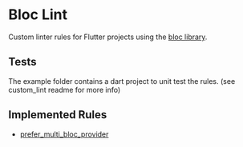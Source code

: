 Bloc Lint
===

Custom linter rules for Flutter projects using the [bloc library](https://bloclibrary.dev/).

## Tests

The example folder contains a dart project to unit test the rules. (see custom_lint readme for more info)

## Implemented Rules

- [prefer_multi_bloc_provider](docs/rules/prefer_multi_bloc_provider.md)
